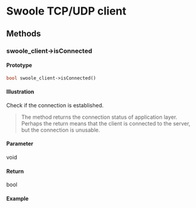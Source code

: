 # Swoole TCP/UDP client

## Methods 

### swoole_client->isConnected

#### Prototype

```php
bool swoole_client->isConnected()
```

#### Illustration

Check if the connection is established.

> The method returns the connection status of application layer. Perhaps the return means that the client is connected to the server, but the connection is unusable.

#### Parameter

void

#### Return

bool

#### Example
